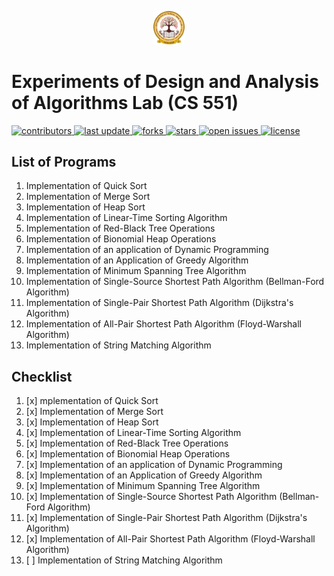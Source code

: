 <p align="center">
  <img src="https://github.com/SahilAli8808/kmclu-placement-cell/blob/dev/assets/img/logo.png" width="10%" alt='KMCLU Logo'> 
</p>
<!-- Table of Contents -->

# Experiments of Design and Analysis of Algorithms Lab (CS 551)

<!-- Badges -->
<p>
    <a href="https://github.com/SubhanRaj/DAA/graphs/contributors">
        <img src="https://img.shields.io/github/contributors/SubhanRaj/DAA" alt="contributors" />
    </a>
    <a href="">
        <img src="https://img.shields.io/github/last-commit/SubhanRaj/DAA" alt="last update" />
    </a>
    <a href="https://github.com/SubhanRaj/DAA/network/members">
        <img src="https://img.shields.io/github/forks/SubhanRaj/DAA" alt="forks" />
    </a>
    <a href="https://github.com/SubhanRaj/DAA/stargazers">
        <img src="https://img.shields.io/github/stars/SubhanRaj/DAA" alt="stars" />
    </a>
    <a href="https://github.com/SubhanRaj/DAA/issues/">
        <img src="https://img.shields.io/github/issues/SubhanRaj/DAA" alt="open issues" />
    </a>
    <a href="https://github.com/SubhanRaj/DAA/blob/main/licence">
        <img src="https://img.shields.io/github/license/SubhanRaj/DAA" alt="license" />
    </a>
</p>

## List of Programs

1. Implementation of Quick Sort
2. Implementation of Merge Sort
3. Implementation of Heap Sort
4. Implementation of Linear-Time Sorting Algorithm
5. Implementation of Red-Black Tree Operations
6. Implementation of Bionomial Heap Operations
7. Implementation of an application of Dynamic Programming
8. Implementation of an Application of Greedy Algorithm
9. Implementation of Minimum Spanning Tree Algorithm
10. Implementation of Single-Source Shortest Path Algorithm (Bellman-Ford Algorithm)
11. Implementation of Single-Pair Shortest Path Algorithm (Dijkstra's Algorithm)
12. Implementation of All-Pair Shortest Path Algorithm (Floyd-Warshall Algorithm)
13. Implementation of String Matching Algorithm

## Checklist

1. [x] mplementation of Quick Sort
2. [x] Implementation of Merge Sort
3. [x] Implementation of Heap Sort
4. [x] Implementation of Linear-Time Sorting Algorithm
5. [x] Implementation of Red-Black Tree Operations
6. [x] Implementation of Bionomial Heap Operations
7. [x] Implementation of an application of Dynamic Programming
8. [x] Implementation of an Application of Greedy Algorithm
9. [x] Implementation of Minimum Spanning Tree Algorithm
10. [x] Implementation of Single-Source Shortest Path Algorithm (Bellman-Ford Algorithm)
11. [x] Implementation of Single-Pair Shortest Path Algorithm (Dijkstra's Algorithm)
12. [x] Implementation of All-Pair Shortest Path Algorithm (Floyd-Warshall Algorithm) 
13. [ ] Implementation of String Matching Algorithm
